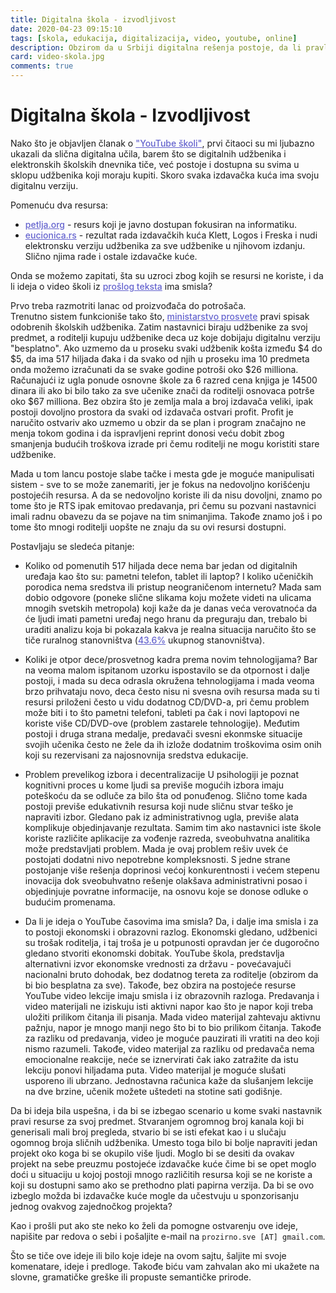 ```yaml
---
title: Digitalna škola - izvodljivost
date: 2020-04-23 09:15:10
tags: [skola, edukacija, digitalizacija, video, youtube, online]
description: Obzirom da u Srbiji digitalna rešenja postoje, da li pravljenje dodatnog video materijala ima smisla?
card: video-skola.jpg
comments: true
---
```


# Digitalna škola - Izvodljivost 

Nako što je objavljen članak o ["YouTube školi"](/articles/digitalna-skola/), prvi čitaoci su mi ljubazno ukazali da slična digitalna učila, barem što se digitalnih udžbenika i elektronskih školskih dnevnika tiče, već postoje i dostupna su svima u sklopu udžbenika koji moraju kupiti. Skoro svaka izdavačka kuća ima svoju digitalnu verziju.

Pomenuću dva resursa:  
- [petlja.org](https://petlja.org/) - resurs koji je javno dostupan fokusiran na informatiku.  
- [eucionica.rs](https://eucionica.rs/) - rezultat rada izdavačkih kuća Klett, Logos i Freska i nudi elektronsku verziju udžbenika za sve udžbenike u njihovom izdanju. Slično njima rade i ostale izdavačke kuće.  

Onda se možemo zapitati, šta su uzroci zbog kojih se resursi ne koriste, i da li ideja o video školi iz [prošlog teksta](/articles/digitalna-skola/) ima smisla?  

Prvo treba razmotriti lanac od proizvođača do potrošača.  
Trenutno sistem funkcioniše tako što, [ministarstvo prosvete](http://www.mpn.gov.rs/udzbenici/) pravi spisak odobrenih školskih udžbenika. Zatim nastavnici biraju udžbenike za svoj predmet, a roditelji kupuju udžbenike deca uz koje dobijaju digitalnu verziju "besplatno". Ako uzmemo da u proseku svaki udžbenik košta između $4 do $5, da ima 517 hiljada đaka i da svako od njih u proseku ima 10 predmeta onda možemo izračunati da se svake godine potroši oko $26 milliona. Računajući iz ugla ponude osnovne škole za 6 razred cena knjiga je 14500 dinara ili ako bi bilo tako za sve učenike znači da roditelji osnovaca potrše  oko $67 milliona.
Bez obzira što je zemlja mala a broj izdavača veliki, ipak postoji dovoljno prostora da svaki od izdavača ostvari profit. Profit je naručito ostvariv ako uzmemo u obzir da se plan i program značajno ne menja tokom godina i da ispravljeni reprint donosi veću dobit zbog smanjenja budućih troškova izrade pri čemu roditelji ne mogu koristiti stare udžbenike.

Mada u tom lancu postoje slabe tačke i mesta gde je moguće manipulisati sistem - sve to se može zanemariti, jer je fokus na nedovoljno korišćenju postojećih resursa. A da se nedovoljno koriste ili da nisu dovoljni, znamo po tome što je RTS ipak emitovao predavanja, pri čemu su pozvani nastavnici imali radnu obavezu da se pojave na tim snimanjima. Takođe znamo još i po tome što mnogi roditelji uopšte ne znaju da su ovi resursi dostupni. 

Postavljaju se sledeća pitanje: 
- Koliko od pomenutih 517 hiljada dece nema bar jedan od digitalnih uređaja kao što su: pametni telefon, tablet ili laptop? I koliko učeničkih porodica nema sredstva ili pristup neograničenom internetu?
Mada sam dobio odgovore (poneke slične slikama koju možete videti na ulicama mnogih svetskih metropola) koji kaže da je danas veća verovatnoća da će ljudi imati pametni uređaj nego hranu da preguraju dan, trebalo bi uraditi analizu koja bi pokazala kakva je realna situacija naručito što se tiče ruralnog stanovništva ([43.6%](http://www.dgt.uns.ac.rs/download/seoskitur1.pdf) ukupnog stanovništva).

- Koliki je otpor dece/prosvetnog kadra prema novim tehnologijama?
Bar na veoma malom ispitanom uzorku ispostavilo se da otpornost i dalje postoji, i mada su deca odrasla okružena tehnologijama i mada veoma brzo prihvataju novo, deca često nisu ni svesna ovih resursa mada su ti resursi priloženi često u vidu dodatnog CD/DVD-a, pri čemu problem može biti i to što pametni telefoni, tableti pa čak i novi laptopovi ne koriste više CD/DVD-ove (problem zastarele tehnologije). 
Međutim postoji i druga strana medalje, predavači svesni ekonmske situacije svojih učenika često ne žele da ih izlože dodatnim troškovima osim onih koji su rezervisani za najosnovnija sredstva edukacije. 

- Problem prevelikog izbora i decentralizacije
U psihologiji je poznat kognitivni proces u kome ljudi sa previše mogućih izbora imaju poteškoću da se odluče za bilo šta od ponuđenog. Slično tome kada postoji previše edukativnih resursa koji nude sličnu stvar teško je napraviti izbor. Gledano pak iz administrativnog ugla, previše alata komplikuje objedinjavanje rezultata. Samim tim ako nastavnici iste škole koriste različite aplikacije za vođenje razreda, sveobuhvatna analitika može predstavljati problem. Mada je ovaj problem rešiv uvek će postojati dodatni nivo nepotrebne kompleksnosti. S jedne strane postojanje više rešenja doprinosi većoj konkurentnosti i većem stepenu inovacija dok sveobuhvatno rešenje olakšava administrativni posao i objedinjuje povratne informacije, na osnovu koje se donose odluke o budućim promenama. 

- Da li je ideja o YouTube časovima ima smisla?
Da, i dalje ima smisla i za to postoji ekonomski i obrazovni razlog. 
Ekonomski gledano, udžbenici su trošak roditelja, i taj troša je u potpunosti opravdan jer će dugoročno gledano stvoriti ekonomski dobitak.
YouTube škola, predstavlja alternativni izvor ekonomske vrednosti za državu - povećavajuči nacionalni bruto dohodak, bez dodatnog tereta za roditelje (obzirom da bi bio besplatna za sve).
Takođe, bez obzira na postojeće resurse YouTube video lekcije imaju smisla i iz obrazovnih razloga. Predavanja i video materijali ne iziskuju isti aktivni napor kao što je napor koji treba uložiti prilikom čitanja ili pisanja. Mada video materijal zahtevaju aktivnu pažnju, napor je mnogo manji nego što bi to bio prilikom čitanja.
Takođe za razliku od predavanja, video je moguće pauzirati ili vratiti na deo koji nismo razumeli. Takođe, video materijal za razliku od predavača nema emocionalne reakcije, neće se iznervirati čak iako zatražite da istu lekciju ponovi hiljadama puta. Video materijal je moguće slušati usporeno ili ubrzano. Jednostavna računica kaže da slušanjem lekcije na dve brzine, učenik možete uštedeti na stotine sati godišnje.

Da bi ideja bila uspešna, i da bi se izbegao scenario u kome svaki nastavnik pravi resurse za svoj predmet. Stvaranjem ogromnog broj kanala koji bi generisali mali broj pregleda, stvario bi se isti efekat kao i u slučaju ogomnog broja sličnih udžbenika. 
Umesto toga bilo bi bolje napraviti jedan projekt oko koga bi se okupilo više ljudi. Moglo bi se desiti da ovakav projekt na sebe preuzmu postojeće izdavačke kuće čime bi se opet moglo doći u situaciju u kojoj postoji mnogo različitih resursa koji se ne koriste a koji su dostupni samo ako se prethodno plati papirna verzija. Da bi se ovo izbeglo možda bi izdavačke kuće mogle da učestvuju u sponzorisanju jednog ovakvog zajednočkog projekta?   

Kao i prošli put ako ste neko ko želi da pomogne ostvarenju ove ideje, napišite par redova o sebi i pošaljite e-mail na `prozirno.sve [AT] gmail.com`.

Što se tiče ove ideje ili bilo koje ideje na ovom sajtu, šaljite mi svoje komenatare, ideje i predloge. Takođe biću vam zahvalan ako mi ukažete na slovne, gramatičke greške ili propuste semantičke prirode.

<style>
    .img-mb-14 { margin-bottom: 14px; }
    a { color: #6463ce; font-weight: 500; }
</style>
